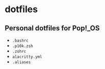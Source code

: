 # dotfiles

## Personal dotfiles for Pop!\_OS

- `.bashrc`
- `.p10k.zsh`
- `.zshrc`
- `alacritty.yml`
- `.aliases`

